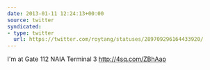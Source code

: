 ```yaml
---
date: 2013-01-11 12:24:13+00:00
source: twitter
syndicated:
- type: twitter
  url: https://twitter.com/roytang/statuses/289709296164433920/
---
```


I'm at Gate 112 NAIA Terminal 3 http://4sq.com/ZBhAap